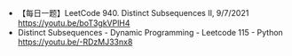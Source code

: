 - 【每日一题】LeetCode 940. Distinct Subsequences II, 9/7/2021 https://youtu.be/boT3gkVPlH4
- Distinct Subsequences - Dynamic Programming - Leetcode 115 - Python https://youtu.be/-RDzMJ33nx8